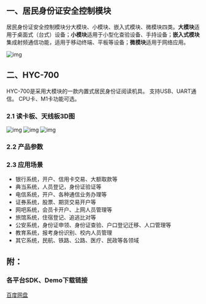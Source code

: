 
## 一、居民身份证安全控制模块

居民身份证安全控制模块分大模块、小模块、嵌入式模块、微模块四类。**大模块**适用于桌面式（台式）设备；**小模块**适用于小型化查验设备、手持设备；**嵌入式模块**集成射频通信功能，适用于移动终端、平板等设备；**微模块**适用于网络应用。

![img](http://openlinker.cn/assets/images/module00-14a65525ed1ed7e7cc89d5bc4ada6b0f.png)

## 二、HYC-700

HYC-700是采用大模块的一款内置式居民身份证阅读机具。 支持USB、UART通信。 CPU卡、M1卡功能可选。

### 2.1 读卡板、天线板3D图

![img](http://openlinker.cn/assets/images/HYC-70001-1c2fbd85f4be35ff52fef9f4699342d7.png)
![img](http://openlinker.cn/assets/images/HYC-70002-67776db57491e34fd8131dd58a1bb817.png)
![img](http://openlinker.cn/assets/images/HYC-70003-7986e3d2108c0928292193ffa90502c7.png)

### 2.2 产品参数

### 2.3 应用场景

  * 银行系统，开户、信用卡交易、大额取款等
  * 典当系统，人员登记，身份证验证等
  * 电信系统，开户、各种通信业务办理等
  * 证券系统，股票、期货交易开户等
  * 网吧系统，会员卡开户、上网人员管理等
  * 旅馆系统，住宿登记、追逃比对等
  * 公安系统，身份证申领、身份证查验、户口登记迁移、人口管理等
  * 教育系统，报考身份识别、校内人员管理
  * 其它系统，民航、铁路、公路、医疗、民政等各领域

## 附：
### 各平台SDK、Demo下载链接

[百度网盘](https://pan.baidu.com/s/1tIZdN-hEDVgM8Xairkb6qw?pwd=g2s2)
